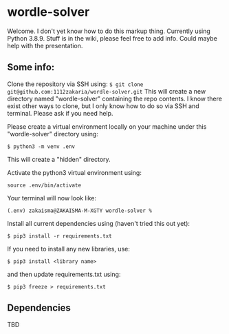 # wordle-solver

Welcome. I don't yet know how to do this markup thing.
Currently using Python 3.8.9.
Stuff is in the wiki, please feel free to add info. Could maybe help with the presentation.
## Some info:
Clone the repository via SSH using:
`$ git clone git@github.com:1112zakaria/wordle-solver.git`
This will create a new directory named "wordle-solver" containing the repo contents.
I know there exist other ways to clone, but I only know how to do so via SSH and terminal. Please ask if you need help.

Please create a virtual environment locally on your machine under this "wordle-solver" directory using:

```$ python3 -m venv .env```

This will create a "hidden" directory.

Activate the python3 virtual environment using:

```source .env/bin/activate```

Your terminal will now look like:

```(.env) zakaisma@ZAKAISMA-M-XGTY wordle-solver % ```

Install all current dependencies using (haven't tried this out yet):

```$ pip3 install -r requirements.txt```

If you need to install any new libraries, use:

```$ pip3 install <library name>```

and then update requirements.txt using:

```$ pip3 freeze > requirements.txt```

## Dependencies

TBD